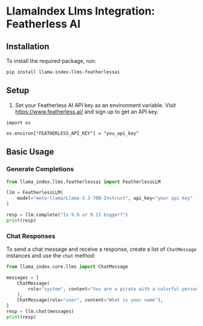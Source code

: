 # LlamaIndex Llms Integration: Featherless AI

## Installation

To install the required package, run:

```shell
pip install llama-index-llms-featherlessai
```

## Setup

1. Set your Featherless AI API key as an environment variable. Visit https://www.featherless.ai/ and sign up to get an API key.

```shell
import os

os.environ["FEATHERLESS_API_KEY"] = "you_api_key"
```

## Basic Usage

### Generate Completions

```python
from llama_index.llms.featherlessai import FeatherlessLLM

llm = FeatherlessLLM(
    model="meta-llama/Llama-3.3-70B-Instruct", api_key="your api key"
)

resp = llm.complete("Is 9.9 or 9.11 bigger?")
print(resp)
```

### Chat Responses

To send a chat message and receive a response, create a list of `ChatMessage` instances and use the `chat` method:

```python
from llama_index.core.llms import ChatMessage

messages = [
    ChatMessage(
        role="system", content="You are a pirate with a colorful personality"
    ),
    ChatMessage(role="user", content="What is your name"),
]
resp = llm.chat(messages)
print(resp)
```

